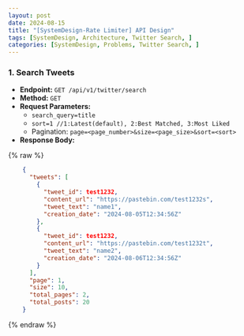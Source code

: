 ```yaml
---
layout: post
date: 2024-08-15
title: "[SystemDesign-Rate Limiter] API Design"
tags: [SystemDesign, Architecture, Twitter Search, ]
categories: [SystemDesign, Problems, Twitter Search, ]
---
```



### 1. Search Tweets

- **Endpoint:** `GET /api/v1/twitter/search`
- **Method:** `GET`
- **Request Parameters:**
	- `search_query=title`
	- `sort=1 //1:Latest(default), 2:Best Matched, 3:Most Liked`
	- Pagination: `page=<page_number>&size=<page_size>&sort=<sort>`
- **Response Body:**

	
{% raw %}
```json
	{
	  "tweets": [
	    {
	      "tweet_id": test1232,
	      "content_url": "https://pastebin.com/test1232s",
	      "tweet_text": "name1",
	      "creation_date": "2024-08-05T12:34:56Z"
	    },
	    {
	      "tweet_id": test1232,
	      "content_url": "https://pastebin.com/test1232t",
	      "tweet_text": "name2",
	      "creation_date": "2024-08-06T12:34:56Z"
	    }
	  ],
	  "page": 1,
	  "size": 10,
	  "total_pages": 2,
	  "total_posts": 20
	}
```
{% endraw %}


